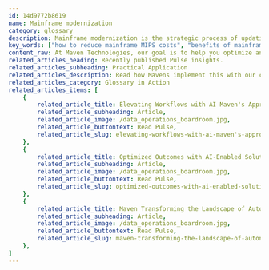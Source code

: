 ```yaml
---
id: 14d9772b8619
name: Mainframe modernization
category: glossary
description: Mainframe modernization is the strategic process of updating or migrating legacy mainframe systems to enhance their interface, code, cost, performance, and maintainability, often leveraging cloud technology for improved efficiency and competitive advantage.
key_words: ["how to reduce mainframe MIPS costs", "benefits of mainframe modernization to businesses", "what is involved in mainframe system upgrades", "migrating from mainframe to cloud-based platforms", "how does mainframe modernization improve performance", "cost savings with cloud-hosted mainframe solutions", "simplifying access to mainframe business logic and data", "impact of mainframe modernization on capex", "accelerating development cycles through mainframe modernization", "advantages of mainframe modernization for competitive edge"]
content_raw: At Maven Technologies, our goal is to help you optimize and modernize your business’s technological abilities, and one of the ways we achieve this is through mainframe modernization. Mainframe modernization, in essence, refers to the process through which we upgrade or migrate your existing mainframe system, honing in on several key areas - interface, code, cost, performance and maintainability. In more extensive modernization projects, this could involve the total migration of code and functions to a platform that utilizes state-of-the-art technology and is even cloud-hosted. There are numerous business benefits of mainframe modernization. To start, it helps reduce MIPS (millions of instructions per second) costs, a key factor in mainframe computing efficiency. Moreover, it unearths and simplifies access to retained business logic and data trapped within your mainframe system. Mainframe modernization also introduces the consumer to the exceptional capital expenditure (capex) benefits of the cloud, especially for fluctuating workloads. Moving to a cloud-based or plan can ensure your expenditure matches your usage, ensuring that you're not overspending on unused resources. One of the most compelling advantages of mainframe modernization is the speed it brings to development, deployment and release processes. Faster turnarounds mean you can deliver your products or services to the market at a quicker rate, providing you with a competitive edge. Embrace the power of elite technology with our professional, experienced team here at Maven Technologies and witness firsthand how mainframe modernization can unlock productivity and drive your business forward in the modern world.
related_articles_heading: Recently published Pulse insights.
related_articles_subheading: Practical Application
related_articles_description: Read how Mavens implement this with our clients.
related_articles_category: Glossary in Action
related_articles_items: [
	{
		related_article_title: Elevating Workflows with AI Maven's Approach,
		related_article_subheading: Article,
		related_article_image: /data_operations_boardroom.jpg,
		related_article_buttontext: Read Pulse,
		related_article_slug: elevating-workflows-with-ai-maven's-approach
	},
	{
		related_article_title: Optimized Outcomes with AI-Enabled Solutions,
		related_article_subheading: Article,
		related_article_image: /data_operations_boardroom.jpg,
		related_article_buttontext: Read Pulse,
		related_article_slug: optimized-outcomes-with-ai-enabled-solutions
	},
	{
		related_article_title: Maven Transforming the Landscape of Autonomous Vehicles,
		related_article_subheading: Article,
		related_article_image: /data_operations_boardroom.jpg,
		related_article_buttontext: Read Pulse,
		related_article_slug: maven-transforming-the-landscape-of-autonomous-vehicles
	},
]
---
```

